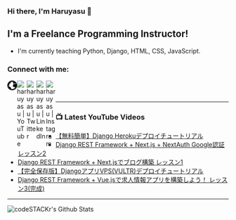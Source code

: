 ### Hi there, I'm Haruyasu 👋

## I'm a Freelance Programming Instructor!
- I'm currently teaching Python, Django, HTML, CSS, JavaScript.

### Connect with me:

[<img align="left" alt="harusoft.net" width="22px" src="https://raw.githubusercontent.com/iconic/open-iconic/master/svg/globe.svg" />][website]
[<img align="left" alt="haruyasu | YouTube" width="22px" src="https://cdn.jsdelivr.net/npm/simple-icons@v3/icons/youtube.svg" />][youtube]
[<img align="left" alt="haruyasu | Twitter" width="22px" src="https://cdn.jsdelivr.net/npm/simple-icons@v3/icons/twitter.svg" />][twitter]
[<img align="left" alt="haruyasu | LinkedIn" width="22px" src="https://cdn.jsdelivr.net/npm/simple-icons@v3/icons/linkedin.svg" />][linkedin]
[<img align="left" alt="haruyasu | Instagram" width="22px" src="https://cdn.jsdelivr.net/npm/simple-icons@v3/icons/instagram.svg" />][instagram]

<br />
<br />

---

### 📺 Latest YouTube Videos
<!-- YOUTUBE:START -->
- [【無料簡単】Django Herokuデプロイチュートリアル](https://www.youtube.com/watch?v=JgZ_9x4Tno4)
- [Django REST Framework + Next.js + NextAuth Google認証  レッスン2](https://www.youtube.com/watch?v=TvoMjY291f8)
- [Django REST Framework + Next.jsでブログ構築 レッスン1](https://www.youtube.com/watch?v=4ZVmEFcOt0Y)
- [【完全保存版】DjangoアプリVPS(VULTR)デプロイチュートリアル](https://www.youtube.com/watch?v=2Cfabk5Wu8w)
- [Django REST Framework + Vue.jsで求人情報アプリを構築しよう！ レッスン3(完成)](https://www.youtube.com/watch?v=DWoPg2IDVCI)
<!-- YOUTUBE:END -->

---

<img align="left" alt="codeSTACKr's Github Stats" src="https://github-readme-stats.vercel.app/api?username=haruyasu&show_icons=true&hide_border=true" />

[website]: https://harusoft.net/
[twitter]: https://twitter.com/hathle
[youtube]: https://www.youtube.com/channel/UCjpXqPZM1UPJoiyNVUTixqQ/
[instagram]: https://www.instagram.com/hathle/
[linkedin]: https://www.linkedin.com/in/haruyasu/
